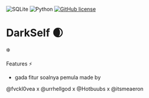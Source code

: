 ![SQLite](https://img.shields.io/badge/sqlite-%2307405e.svg?style=for-the-badge&logo=sqlite&logoColor=white) ![Python](https://img.shields.io/badge/python-3670A0?style=for-the-badge&logo=python&logoColor=ffdd54) [![GitHub license](https://img.shields.io/github/license/amiralirj/DarkSelf.svg)](https://github.com/amiralirj/DarkSelf/blob/master/LICENSE)
# DarkSelf 🌒
❄️

Features ⚡️ 

- gada fitur soalnya pemula
made by

@fvckl0vea x @urrhellgod x @Hotbuubs x @itsmeaeron
